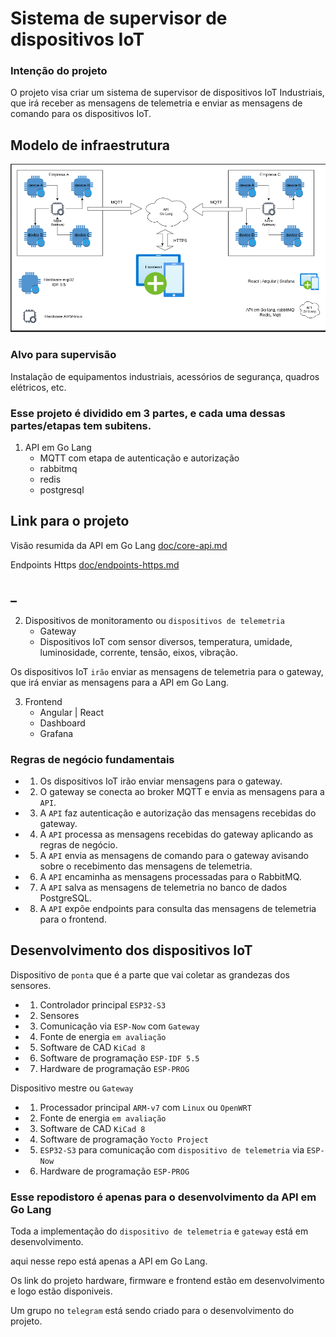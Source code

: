 # Sistema de supervisor de dispositivos IoT

### Intenção do projeto

O projeto visa criar um sistema de supervisor de dispositivos IoT Industriais, que irá receber as mensagens de telemetria e enviar as mensagens de comando para os dispositivos IoT.


## Modelo de infraestrutura
![Dispositivo de telemetria](doc/sistema.png)



### Alvo para supervisão

Instalação de equipamentos industriais, acessórios de segurança, quadros elétricos, etc.


### Esse projeto é dividido em 3 partes, e cada uma dessas partes/etapas tem subitens.


1. API em Go Lang
   - MQTT com etapa de autenticação e autorização
   - rabbitmq
   - redis
   - postgresql


## Link para o projeto

Visão resumida da API em Go Lang [doc/core-api.md](doc/core-api.md) 

Endpoints Https [doc/endpoints-https.md](doc/endpoints-https.md)

## _

2. Dispositivos de monitoramento ou `dispositivos de telemetria`
   - Gateway
   - Dispositivos IoT com sensor diversos, temperatura, umidade, luminosidade, corrente, tensão, eixos, vibração.

Os dispositivos IoT `irão` enviar as mensagens de telemetria para o gateway, que irá enviar as mensagens para a API em Go Lang.

3. Frontend
   - Angular | React
   - Dashboard
   - Grafana


### Regras de negócio fundamentais

- 1. Os dispositivos IoT irão enviar mensagens para o gateway.
- 2. O gateway se conecta ao broker MQTT e envia as mensagens para a `API`.
- 3. A `API` faz autenticação e autorização das mensagens recebidas do gateway.
- 4. A `API` processa as mensagens recebidas do gateway aplicando as regras de negócio.
- 5. A `API` envia as mensagens de comando para o gateway avisando sobre o recebimento das mensagens de telemetria.
- 6. A `API` encaminha as mensagens processadas para o RabbitMQ.
- 7. A `API` salva as mensagens de telemetria no banco de dados PostgreSQL.
- 8. A `API` expõe endpoints para consulta das mensagens de telemetria para o frontend.



## Desenvolvimento dos dispositivos IoT

Dispositivo de `ponta` que é a parte que vai coletar as grandezas dos sensores.

- 1. Controlador principal `ESP32-S3`
- 2. Sensores
- 3. Comunicação via `ESP-Now` com `Gateway`
- 4. Fonte de energia `em avaliação`
- 5. Software de CAD `KiCad 8`
- 6. Software de programação `ESP-IDF 5.5`
- 7. Hardware de programação `ESP-PROG`

Dispositivo mestre ou `Gateway`

- 1. Processador principal `ARM-v7` com `Linux` ou `OpenWRT`
- 2. Fonte de energia `em avaliação`
- 3. Software de CAD `KiCad 8`
- 4. Software de programação `Yocto Project`
- 5. `ESP32-S3` para comunicação com `dispositivo de telemetria` via `ESP-Now`
- 6. Hardware de programação `ESP-PROG`



### Esse repodistoro é apenas para o desenvolvimento da API em Go Lang

Toda a implementação do `dispositivo de telemetria` e `gateway` está em desenvolvimento.

aqui nesse repo está apenas a API em Go Lang.

Os link do projeto hardware, firmware e frontend estão em desenvolvimento e logo estão disponiveis.

Um grupo no `telegram` está sendo criado para o desenvolvimento do projeto.